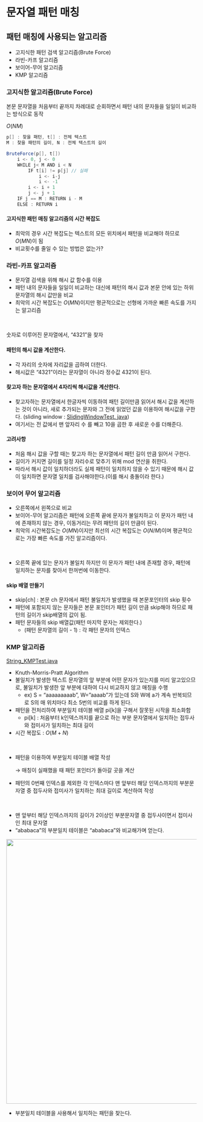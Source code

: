 # 문자열 패턴 매칭

## 패턴 매칭에 사용되는 알고리즘

- 고지식한 패턴 검색 알고리즘(Brute Force)
- 라빈-카프 알고리즘
- 보이어-무어 알고리즘
- KMP 알고리즘

### 고지식한 알고리즘(Brute Force)

본문 문자열을 처음부터 끝까지 차례대로 순회하면서 패턴 내의 문자들을 일일이 비교하는 방식으로 동작

$O(NM)$

```java
p[] : 찾을 패턴, t[] : 전체 텍스트
M : 찾을 패턴의 길이, N : 전체 텍스트의 길이

BruteForce(p[], t[])
	i <- 0, j <- 0
	WHILE j< M AND i < N
		IF t[i] != p[j] // 실패
			i <- i-j
			i <- -1
		i <- i + 1
		j <- j + 1
	IF j == M : RETURN i - M
	ELSE : RETURN i
```

#### 고지식한 패턴 매칭 알고리즘의 시간 복잡도

- 최악의 경우 시간 복잡도는 텍스트의 모든 위치에서 패턴을 비교해야 하므로 $O(MN)$이 됨
- 비교횟수를 줄일 수 있는 방법은 없는가?

### 라빈-카프 알고리즘

- 문자열 검색을 위해 해시 값 함수를 이용
- 패턴 내의 문자들을 일일이 비교하는 대신에 패턴의 해시 값과 본문 안에 있는 하위 문자열의 해시 값만을 비교
- 최악의 시간 복잡도는 $O(MN)$이지만 평균적으로는 선형에 가까운 빠른 속도를 가지는 알고리즘

<br>

숫자로 이루어진 문자열에서, “4321”을 찾자

#### 패턴의 해시 값을 계산한다.

- 각 자리의 숫자에 자리값을 곱하여 더한다.
- 해시값은 “4321”이라는 문자열이 아니라 정수값 4321이 된다.

#### 찾고자 하는 문자열에서 4자리씩 해시값을 계산한다.

- 찾고자하는 문자열에서 한글자씩 이동하여 패턴 길이만큼 읽어서 해시 값을 계산하는 것이 아니라, 새로 추가되는 문자와 그 전에 읽었던 값을 이용하여 해시값을 구한다. (sliding window : <a href="https://github.com/kosy318/JavaAlgorithm/blob/main/day1011%20online/SlidingWindowTest.java">SlidingWindowTest. java</a>)
- 여기서는 전 값에서 맨 앞자리 수 를 빼고 10을 곱한 후 새로운 수를 더해준다.

#### 고려사항

- 처음 해시 값을 구할 때는 찾고자 하는 문자열에서 패턴 길이 만큼 읽어서 구한다.
- 길이가 커지면 길이를 일정 자리수로 맞추기 위해 mod 연산을 취한다.
- 따라서 해시 값이 일치하더라도 실제 패턴이 일치하지 않을 수 있기 때문에 해시 값이 일치하면 문자열 일치를 검사해야한다.(이를 해시 충돌이라 한다.)

### 보이어 무어 알고리즘

- 오른쪽에서 왼쪽으로 비교
- 보이어-무어 알고리즘은 패턴에 오른쪽 끝에 문자가 불일치하고 이 문자가 패턴 내에 존재하지 않는 경우, 이동거리는 무려 패턴의 길이 만큼이 된다.
- 최악의 시간복잡도는 $O(MN)$이지만 최선의 시간 복잡도는 $O(N/M)$이며 평균적으로는 가장 빠른 속도를 가진 알고리즘이다.

<br>

- 오른쪽 끝에 있는 문자가 불일치 하지만 이 문자가 패턴 내에 존재할 경우, 패턴에 일치하는 문자를 찾아서 한꺼번에 이동한다.

#### skip 배열 만들기

- skip[ch] : 본문 ch 문자에서 패턴 불일치가 발생했을 때 본문포인터의 skip 횟수
- 패턴에 포함되지 않는 문자들은 본문 포인터가 패턴 길이 만큼 skip해야 하므로 패턴의 길이가 skip배열의 값이 됨.
- 패턴 문자들의 skip 배열값(패턴 마지막 문자는 제외한다.)
    - (패턴 문자열의 길이 - 1) : 각 패턴 문자의 인덱스

### KMP 알고리즘

<a href="https://github.com/kosy318/JavaAlgorithm/blob/main/day1011%20online/String_KMPTest.java">String_KMPTest.java</a>

- Knuth-Morris-Pratt Algorithm
- 불일치가 발생한 텍스트 문자열의 앞 부분에 어떤 문자가 있는지를 미리 알고있으므로, 불일치가 발생한 앞 부분에 대하여 다시 비교하지 않고 매칭을 수행
    - ex) S = “aaaaaaaaab”, W=”aaaab”가 있는데 S와 W에 a가 계속 반복되므로 S의 매 위치마다 최소 5번의 비교를 하게 된다.
- 패턴을 전처리하여 부분일치 테이블 배열 pi[k]을 구해서 잘못된 시작을 최소화함
    - pi[k] : 처음부터 k인덱스까지를 끝으로 하는 부분 문자열에서 일치하는 접두사와 접미사가 일치하는 최대 길이
- 시간 복잡도 : $O(M+N)$

<br>

- 패턴을 이용하여 부분일치 테이블 배열 작성
    
    → 매칭이 실패했을 때 패턴 포인터가 돌아갈 곳을 계산
    
- 패턴의 0번째 인덱스를 제외한 각 인덱스마다 맨 앞부터 해당 인덱스까지의 부분문자열 중 접두사와 접미사가 일치하는 최대 길이로 계산하여 작성

<br>

- 맨 앞부터 해당 인덱스까지의 길이가 2이상인 부분문자열 중 접두사이면서 접미사인 최대 문자열
- “ababaca”의 부분일치 테이블은 “ababaca”와 비교해가며 얻는다.

<img src="https://user-images.githubusercontent.com/77595685/195155092-ef6fca6b-100a-472a-8973-221ccc69b61e.png" style="width: 700px;"/>

- 부분일치 테이블을 사용해서 일치하는 패턴을 찾는다.
